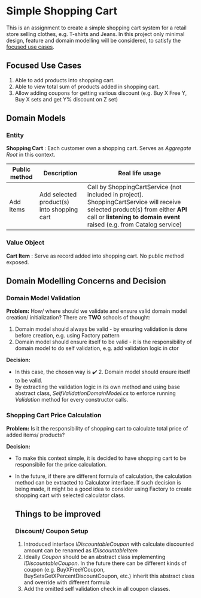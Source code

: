 # Simple Shopping Cart
This is an assignment to create a simple shopping cart system for a retail store selling clothes, e.g. T-shirts and Jeans. In this project only minimal design, feature and domain modelling will be considered, to satisfy the [focused use cases](#focused-use-cases).

## Focused Use Cases 
1. Able to add products into shopping cart.
2. Able to view total sum of products added in shopping cart.
3. Allow adding coupons for getting various discount (e.g. Buy X Free Y, Buy X sets and get Y% discount on Z set)

## Domain Models
### Entity
**Shopping Cart** 
: Each customer own a shopping cart. Serves as _Aggregate Root_ in this context.

| Public method | Description | Real life usage |
| ------------- | ----------- | --------------- |
| Add Items | Add selected product(s) into shopping cart | Call by ShoppingCartService (not included in project). ShoppingCartService will receive selected product(s) from either **API** call or **listening to domain event** raised (e.g. from Catalog service) |

### Value Object
**Cart Item** 
: Serve as record added into shopping cart. No public method exposed.

## Domain Modelling Concerns and Decision
### Domain Model Validation
**Problem:** How/ where should we validate and ensure valid domain model creation/ initialization?
There are **TWO** schools of thought: 
1. Domain model should always be valid - by ensuring validation is done before creation, e.g. using Factory pattern
2. Domain model should ensure itself to be valid - it is the responsibility of domain model to do self validation, e.g. add validation logic in ctor

**Decision:** 
- In this case, the chosen way is ✔️ 2. Domain model should ensure itself to be valid. 
- By extracting the validation logic in its own method and using base abstract class, _SelfValidationDomainModel.cs_ to enforce running _Validation_ method for every constructor calls.

### Shopping Cart Price Calculation
**Problem:** Is it the responsibility of shopping cart to calculate total price of added items/ products?

**Decision:** 
- To make this context simple, it is decided to have shopping cart to be responsibile for the price calculation. 
- In the future, if there are different formula of calculation, the calculation method can be extracted to Calculator interface. If such decision is being made, it might be a good idea to consider using Factory to create shopping cart with selected calculator class.

  ## Things to be improved
  ### Discount/ Coupon Setup
  1. Introduced interface _IDiscountableCoupon_ with calculate discounted amount can be renamed as _IDiscountableItem_
  2. Ideally _Coupon_ should be an abstract class implementing _IDiscountableCoupon_. In the future there can be different kinds of coupon (e.g. BuyXFreeYCoupon, BuySetsGetXPercentDiscountCoupon, etc.) inherit this abstract class and override with different formula
  3. Add the omitted self validation check in all coupon classes.
